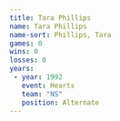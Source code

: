 ```yaml
---
title: Tara Phillips
name: Tara Phillips
name-sort: Phillips, Tara
games: 0
wins: 0
losses: 0
years:
 - year: 1992
   event: Hearts
   team: "NS"
   position: Alternate
---
```


